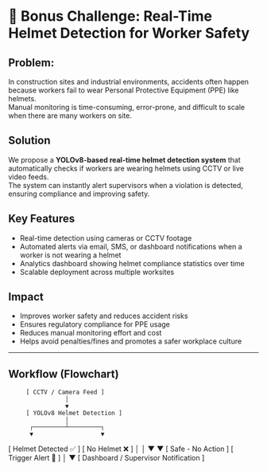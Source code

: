 # 🎯 Bonus Challenge: Real-Time Helmet Detection for Worker Safety  

##  Problem:  
In construction sites and industrial environments, accidents often happen because workers fail to wear Personal Protective Equipment (PPE) like helmets.  
Manual monitoring is time-consuming, error-prone, and difficult to scale when there are many workers on site.  

## Solution  
We propose a **YOLOv8-based real-time helmet detection system** that automatically checks if workers are wearing helmets using CCTV or live video feeds.  
The system can instantly alert supervisors when a violation is detected, ensuring compliance and improving safety.  

## Key Features  
-  Real-time detection using cameras or CCTV footage  
-  Automated alerts via email, SMS, or dashboard notifications when a worker is not wearing a helmet  
-  Analytics dashboard showing helmet compliance statistics over time  
- Scalable deployment across multiple worksites  

##  Impact  
- Improves worker safety and reduces accident risks  
-  Ensures regulatory compliance for PPE usage  
-  Reduces manual monitoring effort and cost  
-  Helps avoid penalties/fines and promotes a safer workplace culture  

---

##  Workflow (Flowchart)


         [ CCTV / Camera Feed ]
                    │
                    ▼
         [ YOLOv8 Helmet Detection ]
                    │
          ┌─────────┴─────────┐
          ▼                   ▼
 [ Helmet Detected ✅ ]   [ No Helmet ❌ ]
          │                   │
          ▼                   ▼
   [ Safe - No Action ]   [ Trigger Alert 🚨 ]
                                │
                                ▼
                  [ Dashboard / Supervisor Notification ]
